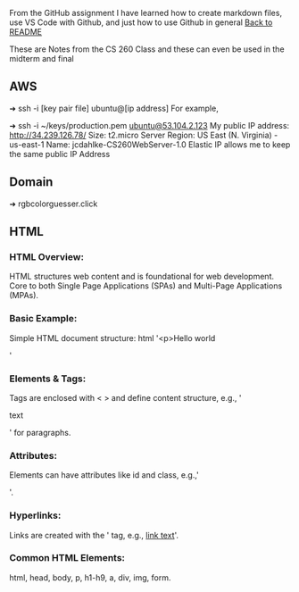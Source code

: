 From the GitHub assignment I have learned how to create markdown files, use VS Code with Github, and just how to use Github in general
[Back to README](README.md)

These are Notes from the CS 260 Class and these can even be used in the midterm and final

## AWS
➜  ssh -i [key pair file] ubuntu@[ip address]
For example,

➜  ssh -i ~/keys/production.pem ubuntu@53.104.2.123
My public IP address: http://34.239.126.78/
Size: t2.micro
Server Region: US East (N. Virginia) - us-east-1
Name: jcdahlke-CS260WebServer-1.0
Elastic IP allows me to keep the same public IP Address

## Domain
➜  rgbcolorguesser.click

## HTML
### HTML Overview:
HTML structures web content and is foundational for web development.
Core to both Single Page Applications (SPAs) and Multi-Page Applications (MPAs).
### Basic Example:
Simple HTML document structure:
html
'&lt;p>Hello world</p>'

### Elements & Tags:
Tags are enclosed with < > and define content structure, e.g.,
'<p>text</p>' for paragraphs.
### Attributes:
Elements can have attributes like id and class, e.g.,'<p id="greet" class="welcome">'.

### Hyperlinks:
Links are created with the
'<a> tag, e.g., <a href="url">link text</a>'.
### Common HTML Elements:
html, head, body, p, h1-h9, a, div, img, form.
